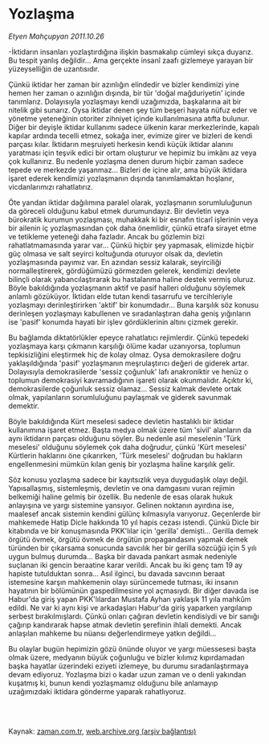 # Yozlaşma

*Etyen Mahçupyan 2011.10.26*

<td class="columnist-detail">
<p>-İktidarın insanları yozlaştırdığına ilişkin basmakalıp cümleyi sıkça duyarız. Bu tespit yanlış değildir... Ama gerçekte insanî zaafı gizlemeye yarayan bir yüzeyselliğin de uzantısıdır.</p>
<p>
<div id="haberMetinDiv">
<p>Çünkü iktidar her zaman bir azınlığın elindedir ve bizler kendimizi yine hemen her zaman o azınlığın dışında, bir tür 'doğal mağduriyetin' içinde tanımlarız. Dolayısıyla yozlaşmayı kendi uzağımızda, başkalarına ait bir nitelik gibi sunarız. Oysa iktidar denen şey tüm beşeri hayata nüfuz eder ve yönetme yeteneğinin otoriter zihniyet içinde kullanılmasına atıfta bulunur. Diğer bir deyişle iktidar kullanımı sadece ülkenin karar merkezlerinde, kapalı kapılar ardında tecelli etmez, sokağa iner, evimize girer ve bizleri de kendi parçası kılar. İktidarın meşruiyeti herkesin kendi küçük iktidar alanını yaratması için teşvik edici bir ortam oluşturur ve hepimiz bu imkânı az veya çok kullanırız. Bu nedenle yozlaşma denen durum hiçbir zaman sadece tepede ve merkezde yaşanmaz... Bizleri de içine alır, ama büyük iktidara işaret ederek kendimizi yozlaşmanın dışında tanımlamaktan hoşlanır, vicdanlarımızı rahatlatırız.
<p>Öte yandan iktidar dağılımına paralel olarak, yozlaşmanın sorumluluğunun da göreceli olduğunu kabul etmek durumundayız. Bir devletin veya bürokratik kurumun yozlaşması, muhakkak ki bir esnafın ticarî işlerinin veya bir ailenin iç yozlaşmasından çok daha önemlidir, çünkü etrafa sirayet etme ve tetikleme yeteneği daha fazladır. Ancak bu gözlemin bizi rahatlatmamasında yarar var... Çünkü hiçbir şey yapmasak, elimizde hiçbir güç olmasa ve salt seyirci koltuğunda oturuyor olsak da, devletin yozlaşmasında payımız var. En azından sessiz kalarak, seyirciliği normalleştirerek, gördüğümüzü görmezden gelerek, kendimizi devlete bilinçli olarak yabancılaştırarak bu hastalanma haline destek vermiş oluruz. Böyle bakıldığında yozlaşmanın aktif ve pasif halleri olduğunu söylemek anlamlı gözüküyor. İktidarı elde tutan kendi tasarrufu ve tercihleriyle yozlaşmayı derinleştirirken 'aktif' bir konumdadır... Buna karşılık söz konusu derinleşen yozlaşmayı kabullenen ve sıradanlaştıran daha geniş yığınların ise 'pasif' konumda hayati bir işlev gördüklerinin altını çizmek gerekir.
<p>Bu bağlamda diktatörlükler epeyce rahatlatıcı rejimlerdir. Çünkü tepedeki yozlaşmaya karşı çıkmanın karşılığı ölüme kadar uzanıyorsa, toplumun tepkisizliğini eleştirmek hiç de kolay olmaz. Oysa demokrasilere doğru yaklaşıldığında 'pasif' yozlaşmanın meşrulaştırıcı değeri de giderek artar. Dolayısıyla demokrasilerde 'sessiz çoğunluk' lafı anakroniktir ve henüz o toplumun demokrasiyi kavramadığının işareti olarak okunmalıdır. Açıktır ki, demokrasilerde çoğunluk sessiz olamaz... Sessiz kalmak devlete ortak olmak, yapılanların sorumluluğunu paylaşmak ve giderek savunmak demektir.
<p>Böyle bakıldığında Kürt meselesi sadece devletin hastalıklı bir iktidar kullanımına işaret etmez. Başta medya olmak üzere tüm 'sivil' alanların da aynı iktidarın parçası olduğunu söyler. Bu nedenle asıl meselenin 'Türk meselesi' olduğunu söylemek çok daha doğrudur, çünkü 'Kürt meselesi' Kürtlerin haklarını öne çıkarırken, 'Türk meselesi' doğrudan bu hakların engellenmesini mümkün kılan geniş bir yozlaşma haline karşılık gelir.
<p>Söz konusu yozlaşma sadece bir kayıtsızlık veya duygudaşlık olayı değil. Yapısallaşmış, sistemleşmiş, devletin ve ona damgasını vuran rejimin belkemiği haline gelmiş bir özellik. Bu nedenle de esas olarak hukuk anlayışına ve yargı sistemine yansıyor. Gelinen noktanın ayırdına ise, maalesef ancak sistemin kendini gülünç kılmasıyla varıyoruz. Geçenlerde bir mahkemede Hatip Dicle hakkında 10 yıl hapis cezası istendi. Çünkü Dicle bir kitabında ve bir konuşmasında PKK'lılar için 'gerilla' demişti... Gerilla demek örgütü övmek, örgütü övmek de örgütün propagandasını yapmak demek türünden bir çıkarsama sonucunda savcılık her bir gerilla sözcüğü için 5 yılı uygun bulmuş durumda... Başka bir davada pankart asmak nedeniyle suçlanan iki gencin beraatine karar verildi. Ancak bu iki genç tam 19 ay hapiste tutulduktan sonra... Asıl ilginci, bu davada savcının beraat istemesine karşın mahkemenin olayı sürüncemede tutması, iki insanın hayatının bir bölümünün gaspedilmesine yol açmasıydı. Bir diğer davada ise Habur'da giriş yapan PKK'lılardan Mustafa Ayhan yaklaşık 11 yıla mahkûm edildi. Ne var ki aynı kişi ve arkadaşları Habur'da giriş yaparken yargılanıp serbest bırakılmışlardı. Çünkü onları çağıran devletin kendisiydi ve bir sanığı çağırıp kandırarak hapse atmak devletin şerefinin ihlali demekti. Ancak anlaşılan mahkeme bu nüansı değerlendirmeye yatkın değildi...
<p>Bu olaylar bugün hepimizin gözü önünde oluyor ve yargı müessesesi başta olmak üzere, medyanın büyük çoğunluğu ve bizler kılımız kıpırdamadan başka hayatlar üzerindeki eziyeti izlemeye, bu durumu sıradanlaştırmaya devam ediyoruz. Yozlaşma bizi o kadar uzun zaman ve o denli yakından kuşatmış ki, bunun kendi yozlaşmamız olduğunu bile anlamayıp uzağımızdaki iktidara gönderme yaparak rahatlıyoruz. </p></p></p></p></p></p></div>
</p>


<p><br>
		 </br></p></td>

Kaynak: [zaman.com.tr](http://zaman.com.tr/yazar.do?yazino=1194962), [web.archive.org (arşiv bağlantısı)](http://web.archive.org/web/20120104202531/http://www.zaman.com.tr:80/yazar.do?yazino=1194962)
